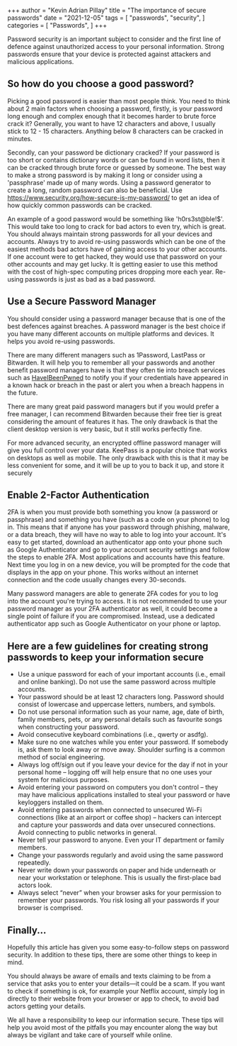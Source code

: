 +++
author = "Kevin Adrian Pillay"
title = "The importance of secure passwords"
date = "2021-12-05"
tags = [
    "passwords",
    "security",
]
categories = [
    "Passwords",
]
+++

Password security is an important subject to consider and the first line of defence against unauthorized access to your personal information. Strong passwords ensure that your device is protected against attackers and malicious applications. 

## So how do you choose a good password?

Picking a good password is easier than most people think. You need to think about 2 main factors when choosing a password, firstly, is your password long enough and complex enough that it becomes harder to brute force crack it? Generally, you want to have 12 characters and above, I usually stick to 12 - 15 characters. Anything below 8 characters can be cracked in minutes. 

Secondly, can your password be dictionary cracked? If your password is too short or contains dictionary words or can be found in word lists, then it can be cracked through brute force or guessed by someone. The best way to make a strong password is by making it long or consider using a 'passphrase' made up of many words. Using a password generator to create a long, random password can also be beneficial. Use https://www.security.org/how-secure-is-my-password/ to get an idea of how quickly common passwords can be cracked. 

An example of a good password would be something like 'h0rs3st@ble!$'. This would take too long to crack for bad actors to even try, which is great. 
You should always maintain strong passwords for all your devices and accounts. Always try to avoid re-using passwords which can be one of the easiest methods bad actors have of gaining access to your other accounts. 
If one account were to get hacked, they would use that password on your other accounts and may get lucky. It is getting easier to use this method with the cost of high-spec computing prices dropping more each year. Re-using passwords is just as bad as a bad password. 

## Use a Secure Password Manager

You should consider using a password manager because that is one of the best defences against breaches. A password manager is the best choice if you have many different accounts on multiple platforms and devices. It helps you avoid re-using passwords.

There are many different managers such as 1Password, LastPass or Bitwarden. It will help you to remember all your passwords and another benefit password managers have is that they often tie into breach services such as [HaveIBeenPwned](https://haveibeenpwned.com) to notify you if your credentials have appeared in a known hack or breach in the past or alert you when a breach happens in the future.

There are many great paid password managers but if you would prefer a free manager, I can recommend Bitwarden because their free tier is great considering the amount of features it has. The only drawback is that the client desktop version is very basic, but it still works perfectly fine. 

For more advanced security, an encrypted offline password manager will give you full control over your data. KeePass is a popular choice that works on desktops as well as mobile. The only drawback with this is that it may be less convenient for some, and it will be up to you to back it up, and store it securely

## Enable 2-Factor Authentication

2FA is when you must provide both something you know (a password or passphrase) and something you have (such as a code on your phone) to log in. This means that if anyone has your password through phishing, malware, or a data breach, they will have no way to able to log into your account. It's easy to get started, download an authenticator app onto your phone such as Google Authenticator and go to your account security settings and follow the steps to enable 2FA. Most applications and accounts have this feature. Next time you log in on a new device, you will be prompted for the code that displays in the app on your phone. This works without an internet connection and the code usually changes every 30-seconds.

Many password managers are able to generate 2FA codes for you to log into the account you're trying to access. It is not recommended to use your password manager as your 2FA authenticator as well, it could become a single point of failure if you are compromised. Instead, use a dedicated authenticator app such as Google Authenticator on your phone or laptop.

## Here are a few guidelines for creating strong passwords to keep your information secure

-	Use a unique password for each of your important accounts (i.e., email and online banking). Do not use the same password across multiple accounts. 
-	Your password should be at least 12 characters long. Password should consist of lowercase and uppercase letters, numbers, and symbols. 
-	Do not use personal information such as your name, age, date of birth, family members, pets, or any personal details such as favourite songs when constructing your password.
-	Avoid consecutive keyboard combinations (i.e., qwerty or asdfg).
-	Make sure no one watches while you enter your password. If somebody is, ask them to look away or move away. Shoulder surfing is a common method of social engineering. 
-	Always log off/sign out if you leave your device for the day if not in your personal home – logging off will help ensure that no one uses your system for malicious purposes. 
-	Avoid entering your password on computers you don't control – they may have malicious applications installed to steal your password or have keyloggers installed on them.
-	Avoid entering passwords when connected to unsecured Wi-Fi connections (like at an airport or coffee shop) – hackers can intercept and capture your passwords and data over unsecured connections. Avoid connecting to public networks in general. 
-	Never tell your password to anyone. Even your IT department or family members.
-	Change your passwords regularly and avoid using the same password repeatedly.
-	Never write down your passwords on paper and hide underneath or near your workstation or telephone. This is usually the first-place bad actors look.
-	Always select “never” when your browser asks for your permission to remember your passwords. You risk losing all your passwords if your browser is comprised. 

## Finally...

Hopefully this article has given you some easy-to-follow steps on password security. In addition to these tips, there are some other things to keep in mind. 

You should always be aware of emails and texts claiming to be from a service that asks you to enter your details—it could be a scam. 
If you want to check if something is ok, for example your Netflix account, simply log in directly to their website from your browser or app to check, to avoid bad actors getting your details. 

We all have a responsibility to keep our information secure. These tips will help you avoid most of the pitfalls you may encounter along the way but always be vigilant and take care of yourself while online. 

